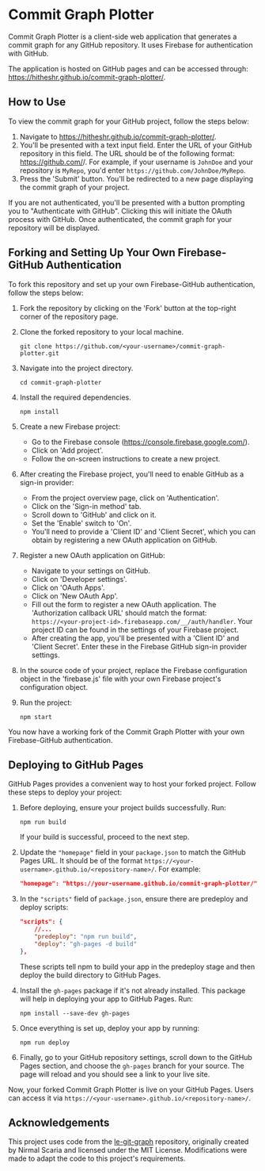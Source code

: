 # Commit Graph Plotter

Commit Graph Plotter is a client-side web application that generates a commit graph for any GitHub repository. It uses Firebase for authentication with GitHub.

The application is hosted on GitHub pages and can be accessed through: https://hitheshr.github.io/commit-graph-plotter/.

## How to Use

To view the commit graph for your GitHub project, follow the steps below:

1. Navigate to https://hitheshr.github.io/commit-graph-plotter/.
2. You'll be presented with a text input field. Enter the URL of your GitHub repository in this field. The URL should be of the following format: https://github.com/<username>/<repo>. For example, if your username is `JohnDoe` and your repository is `MyRepo`, you'd enter `https://github.com/JohnDoe/MyRepo`.
3. Press the 'Submit' button. You'll be redirected to a new page displaying the commit graph of your project.

If you are not authenticated, you'll be presented with a button prompting you to "Authenticate with GitHub". Clicking this will initiate the OAuth process with GitHub. Once authenticated, the commit graph for your repository will be displayed.

## Forking and Setting Up Your Own Firebase-GitHub Authentication

To fork this repository and set up your own Firebase-GitHub authentication, follow the steps below:

1. Fork the repository by clicking on the 'Fork' button at the top-right corner of the repository page.

2. Clone the forked repository to your local machine.

    ```
    git clone https://github.com/<your-username>/commit-graph-plotter.git
    ```

3. Navigate into the project directory.

    ```
    cd commit-graph-plotter
    ```

4. Install the required dependencies.

    ```
    npm install
    ```

5. Create a new Firebase project:

   - Go to the Firebase console (https://console.firebase.google.com/).
   - Click on 'Add project'.
   - Follow the on-screen instructions to create a new project.

6. After creating the Firebase project, you'll need to enable GitHub as a sign-in provider:

   - From the project overview page, click on 'Authentication'.
   - Click on the 'Sign-in method' tab.
   - Scroll down to 'GitHub' and click on it.
   - Set the 'Enable' switch to 'On'.
   - You'll need to provide a 'Client ID' and 'Client Secret', which you can obtain by registering a new OAuth application on GitHub.

7. Register a new OAuth application on GitHub:

   - Navigate to your settings on GitHub.
   - Click on 'Developer settings'.
   - Click on 'OAuth Apps'.
   - Click on 'New OAuth App'.
   - Fill out the form to register a new OAuth application. The 'Authorization callback URL' should match the format: `https://<your-project-id>.firebaseapp.com/__/auth/handler`. Your project ID can be found in the settings of your Firebase project.
   - After creating the app, you'll be presented with a 'Client ID' and 'Client Secret'. Enter these in the Firebase GitHub sign-in provider settings.

8. In the source code of your project, replace the Firebase configuration object in the 'firebase.js' file with your own Firebase project's configuration object.

9. Run the project:

    ```
    npm start
    ```

You now have a working fork of the Commit Graph Plotter with your own Firebase-GitHub authentication.

## Deploying to GitHub Pages

GitHub Pages provides a convenient way to host your forked project. Follow these steps to deploy your project:

1. Before deploying, ensure your project builds successfully. Run:

    ```
    npm run build
    ```

    If your build is successful, proceed to the next step.

2. Update the `"homepage"` field in your `package.json` to match the GitHub Pages URL. It should be of the format `https://<your-username>.github.io/<repository-name>/`. For example:

    ```json
    "homepage": "https://your-username.github.io/commit-graph-plotter/",
    ```

3. In the `"scripts"` field of `package.json`, ensure there are predeploy and deploy scripts:

    ```json
    "scripts": {
        //...
        "predeploy": "npm run build",
        "deploy": "gh-pages -d build"
    },
    ```

    These scripts tell npm to build your app in the predeploy stage and then deploy the build directory to GitHub Pages.

4. Install the `gh-pages` package if it's not already installed. This package will help in deploying your app to GitHub Pages. Run:

    ```
    npm install --save-dev gh-pages
    ```

5. Once everything is set up, deploy your app by running:

    ```
    npm run deploy
    ```

6. Finally, go to your GitHub repository settings, scroll down to the GitHub Pages section, and choose the `gh-pages` branch for your source. The page will reload and you should see a link to your live site.

Now, your forked Commit Graph Plotter is live on your GitHub Pages. Users can access it via `https://<your-username>.github.io/<repository-name>/`.

## Acknowledgements

This project uses code from the [le-git-graph](https://github.com/NirmalScaria/le-git-graph) repository, originally created by Nirmal Scaria and licensed under the MIT License. Modifications were made to adapt the code to this project's requirements.
